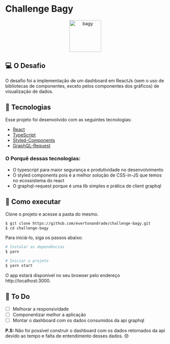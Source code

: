 # Challenge Bagy

<p align="center">
  <img src="https://cursoscomdesconto.com/wp-content/uploads/2018/10/bagy.png" alt="bagy" width="100px">
</p>

## 💻 O Desafio

O desafio foi a implementação de um dashboard em ReactJs (sem o uso de bibliotecas
de componentes, exceto pelos componentes dos gráficos) de visualização de dados.

## 🧪 Tecnologias

Esse projeto foi desenvolvido com as seguintes tecnologias:

- [React](https://reactjs.org)
- [TypeScript](https://www.typescriptlang.org/)
- [Styled-Components](https://styled-components.com/)
- [GraphQL-Request](https://github.com/prisma-labs/graphql-request)

### O Porquê dessas tecnologias:
- O typescript para maior segurança e produtividade no desenvolvimento
- O styled components pois é a melhor solução de CSS-in-JS que temos no ecossistema do react
- O graphql-request porque é uma lib simples e prática de client graphql

## 🚀 Como executar

Clone o projeto e acesse a pasta do mesmo.

```bash
$ git clone https://github.com/evertonandrade/challenge-bagy.git
$ cd challenge-bagy
```

Para iniciá-lo, siga os passos abaixo:
```bash
# Instalar as dependências
$ yarn

# Iniciar o projeto
$ yarn start
```
O app estará disponível no seu browser pelo endereço http://localhost:3000.

## 📝 To Do
- [ ] Melhorar a responsividade
- [ ] Componentizar melhor a aplicação
- [ ] Montar o dashboard com os dados consumidos da api graphql

**P.S:** Não foi possível construír o dashboard com os dados retornados da api devido ao tempo e falta de entendimento desses dados. 😞

